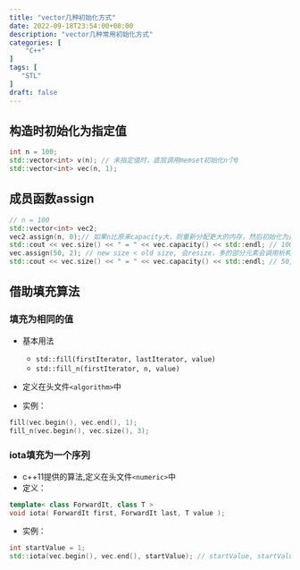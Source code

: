 ```yaml
---
title: "vector几种初始化方式"
date: 2022-09-18T23:54:00+08:00
description: "vector几种常用初始化方式"
categories: [
	"C++"
]	
tags: [
   "STL"
]
draft: false
---
```

## 构造时初始化为指定值
```cpp
int n = 100;
std::vector<int> v(n); // 未指定值时，底层调用memset初始化n个0
std::vector<int> vec(n, 1);
```
## 成员函数assign
```cpp
// n = 100
std::vector<int> vec2;
vec2.assign(n, 0);// 如果n比原来capacity大，则重新分配更大的内存，然后初始化为指定的值
std::cout << vec.size() << " = " << vec.capacity() << std::endl; // 100, 100
vec.assign(50, 2); // new size < old size, 会resize，多的部分元素会调用析构函数
std::cout << vec.size() << " = " << vec.capacity() << std::endl; // 50, 50
```

## 借助填充算法
### 填充为相同的值

+ 基本用法
  + `std::fill(firstIterator, lastIterator, value)`
  + `std::fill_n(firstIterator, n, value)`
+ 定义在头文件`<algorithm>`中

+ 实例：
```cpp
fill(vec.begin(), vec.end(), 1);
fill_n(vec.begin(), vec.size(), 3);
```
### iota填充为一个序列
+ c++11提供的算法,定义在头文件`<numeric>`中
+ 定义：
```cpp
template< class ForwardIt, class T >
void iota( ForwardIt first, ForwardIt last, T value );
```
+ 实例：
```cpp
int startValue = 1;
std::iota(vec.begin(), vec.end(), startValue); // startValue, startValue+1...startValue+vec.size()
```






